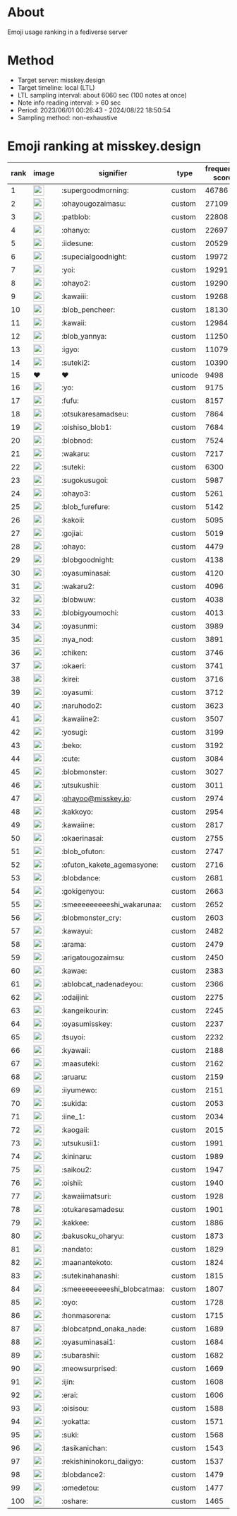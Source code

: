 # About
Emoji usage ranking in a fediverse server

# Method
- Target server: misskey.design
- Target timeline: local (LTL)
- LTL sampling interval: about 6060 sec (100 notes at once)
- Note info reading interval: > 60 sec
- Period: 2023/06/01 00:26:43 - 2024/08/22 18:50:54 
- Sampling method: non-exhaustive

# Emoji ranking at misskey.design

|rank|image|signifier|type|frequency score|
|----|----|----|----|----|
|1|<img height="24" src="https://misskey.design/emoji/supergoodmorning.webp">|:supergoodmorning:|custom|46786|
|2|<img height="24" src="https://misskey.design/emoji/ohayougozaimasu.webp">|:ohayougozaimasu:|custom|27109|
|3|<img height="24" src="https://misskey.design/emoji/patblob.webp">|:patblob:|custom|22808|
|4|<img height="24" src="https://misskey.design/emoji/ohanyo.webp">|:ohanyo:|custom|22697|
|5|<img height="24" src="https://misskey.design/emoji/iidesune.webp">|:iidesune:|custom|20529|
|6|<img height="24" src="https://misskey.design/emoji/supecialgoodnight.webp">|:supecialgoodnight:|custom|19972|
|7|<img height="24" src="https://misskey.design/emoji/yoi.webp">|:yoi:|custom|19291|
|8|<img height="24" src="https://misskey.design/emoji/ohayo2.webp">|:ohayo2:|custom|19290|
|9|<img height="24" src="https://misskey.design/emoji/kawaiii.webp">|:kawaiii:|custom|19268|
|10|<img height="24" src="https://misskey.design/emoji/blob_pencheer.webp">|:blob_pencheer:|custom|18130|
|11|<img height="24" src="https://misskey.design/emoji/kawaii.webp">|:kawaii:|custom|12984|
|12|<img height="24" src="https://misskey.design/emoji/blob_yannya.webp">|:blob_yannya:|custom|11250|
|13|<img height="24" src="https://misskey.design/emoji/igyo.webp">|:igyo:|custom|11079|
|14|<img height="24" src="https://misskey.design/emoji/suteki2.webp">|:suteki2:|custom|10390|
|15|❤|❤|unicode|9498|
|16|<img height="24" src="https://misskey.design/emoji/yo.webp">|:yo:|custom|9175|
|17|<img height="24" src="https://misskey.design/emoji/fufu.webp">|:fufu:|custom|8157|
|18|<img height="24" src="https://misskey.design/emoji/otsukaresamadseu.webp">|:otsukaresamadseu:|custom|7864|
|19|<img height="24" src="https://misskey.design/emoji/oishiso_blob1.webp">|:oishiso_blob1:|custom|7684|
|20|<img height="24" src="https://misskey.design/emoji/blobnod.webp">|:blobnod:|custom|7524|
|21|<img height="24" src="https://misskey.design/emoji/wakaru.webp">|:wakaru:|custom|7217|
|22|<img height="24" src="https://misskey.design/emoji/suteki.webp">|:suteki:|custom|6300|
|23|<img height="24" src="https://misskey.design/emoji/sugokusugoi.webp">|:sugokusugoi:|custom|5987|
|24|<img height="24" src="https://misskey.design/emoji/ohayo3.webp">|:ohayo3:|custom|5261|
|25|<img height="24" src="https://misskey.design/emoji/blob_furefure.webp">|:blob_furefure:|custom|5142|
|26|<img height="24" src="https://misskey.design/emoji/kakoii.webp">|:kakoii:|custom|5095|
|27|<img height="24" src="https://misskey.design/emoji/gojiai.webp">|:gojiai:|custom|5019|
|28|<img height="24" src="https://misskey.design/emoji/ohayo.webp">|:ohayo:|custom|4479|
|29|<img height="24" src="https://misskey.design/emoji/blobgoodnight.webp">|:blobgoodnight:|custom|4138|
|30|<img height="24" src="https://misskey.design/emoji/oyasuminasai.webp">|:oyasuminasai:|custom|4120|
|31|<img height="24" src="https://misskey.design/emoji/wakaru2.webp">|:wakaru2:|custom|4096|
|32|<img height="24" src="https://misskey.design/emoji/blobwuw.webp">|:blobwuw:|custom|4038|
|33|<img height="24" src="https://misskey.design/emoji/blobigyoumochi.webp">|:blobigyoumochi:|custom|4013|
|34|<img height="24" src="https://misskey.design/emoji/oyasunmi.webp">|:oyasunmi:|custom|3989|
|35|<img height="24" src="https://misskey.design/emoji/nya_nod.webp">|:nya_nod:|custom|3891|
|36|<img height="24" src="https://misskey.design/emoji/chiken.webp">|:chiken:|custom|3746|
|37|<img height="24" src="https://misskey.design/emoji/okaeri.webp">|:okaeri:|custom|3741|
|38|<img height="24" src="https://misskey.design/emoji/kirei.webp">|:kirei:|custom|3716|
|39|<img height="24" src="https://misskey.design/emoji/oyasumi.webp">|:oyasumi:|custom|3712|
|40|<img height="24" src="https://misskey.design/emoji/naruhodo2.webp">|:naruhodo2:|custom|3623|
|41|<img height="24" src="https://misskey.design/emoji/kawaiine2.webp">|:kawaiine2:|custom|3507|
|42|<img height="24" src="https://misskey.design/emoji/yosugi.webp">|:yosugi:|custom|3199|
|43|<img height="24" src="https://misskey.design/emoji/beko.webp">|:beko:|custom|3192|
|44|<img height="24" src="https://misskey.design/emoji/cute.webp">|:cute:|custom|3084|
|45|<img height="24" src="https://misskey.design/emoji/blobmonster.webp">|:blobmonster:|custom|3027|
|46|<img height="24" src="https://misskey.design/emoji/utsukushii.webp">|:utsukushii:|custom|3011|
|47|<img height="24" src="https://misskey.design/emoji/ohayoo.webp">|:ohayoo@misskey.io:|custom|2974|
|48|<img height="24" src="https://misskey.design/emoji/kakkoyo.webp">|:kakkoyo:|custom|2954|
|49|<img height="24" src="https://misskey.design/emoji/kawaiine.webp">|:kawaiine:|custom|2817|
|50|<img height="24" src="https://misskey.design/emoji/okaerinasai.webp">|:okaerinasai:|custom|2755|
|51|<img height="24" src="https://misskey.design/emoji/blob_ofuton.webp">|:blob_ofuton:|custom|2747|
|52|<img height="24" src="https://misskey.design/emoji/ofuton_kakete_agemasyone.webp">|:ofuton_kakete_agemasyone:|custom|2716|
|53|<img height="24" src="https://misskey.design/emoji/blobdance.webp">|:blobdance:|custom|2681|
|54|<img height="24" src="https://misskey.design/emoji/gokigenyou.webp">|:gokigenyou:|custom|2663|
|55|<img height="24" src="https://misskey.design/emoji/smeeeeeeeeeshi_wakarunaa.webp">|:smeeeeeeeeeshi_wakarunaa:|custom|2652|
|56|<img height="24" src="https://misskey.design/emoji/blobmonster_cry.webp">|:blobmonster_cry:|custom|2603|
|57|<img height="24" src="https://misskey.design/emoji/kawayui.webp">|:kawayui:|custom|2482|
|58|<img height="24" src="https://misskey.design/emoji/arama.webp">|:arama:|custom|2479|
|59|<img height="24" src="https://misskey.design/emoji/arigatougozaimsu.webp">|:arigatougozaimsu:|custom|2450|
|60|<img height="24" src="https://misskey.design/emoji/kawae.webp">|:kawae:|custom|2383|
|61|<img height="24" src="https://misskey.design/emoji/ablobcat_nadenadeyou.webp">|:ablobcat_nadenadeyou:|custom|2366|
|62|<img height="24" src="https://misskey.design/emoji/odaijini.webp">|:odaijini:|custom|2275|
|63|<img height="24" src="https://misskey.design/emoji/kangeikourin.webp">|:kangeikourin:|custom|2245|
|64|<img height="24" src="https://misskey.design/emoji/oyasumisskey.webp">|:oyasumisskey:|custom|2237|
|65|<img height="24" src="https://misskey.design/emoji/tsuyoi.webp">|:tsuyoi:|custom|2232|
|66|<img height="24" src="https://misskey.design/emoji/kyawaii.webp">|:kyawaii:|custom|2188|
|67|<img height="24" src="https://misskey.design/emoji/maasuteki.webp">|:maasuteki:|custom|2162|
|68|<img height="24" src="https://misskey.design/emoji/aruaru.webp">|:aruaru:|custom|2159|
|69|<img height="24" src="https://misskey.design/emoji/iiyumewo.webp">|:iiyumewo:|custom|2151|
|70|<img height="24" src="https://misskey.design/emoji/sukida.webp">|:sukida:|custom|2053|
|71|<img height="24" src="https://misskey.design/emoji/iine_1.webp">|:iine_1:|custom|2034|
|72|<img height="24" src="https://misskey.design/emoji/kaogaii.webp">|:kaogaii:|custom|2015|
|73|<img height="24" src="https://misskey.design/emoji/utsukusii1.webp">|:utsukusii1:|custom|1991|
|74|<img height="24" src="https://misskey.design/emoji/kininaru.webp">|:kininaru:|custom|1989|
|75|<img height="24" src="https://misskey.design/emoji/saikou2.webp">|:saikou2:|custom|1947|
|76|<img height="24" src="https://misskey.design/emoji/oishii.webp">|:oishii:|custom|1940|
|77|<img height="24" src="https://misskey.design/emoji/kawaiimatsuri.webp">|:kawaiimatsuri:|custom|1928|
|78|<img height="24" src="https://misskey.design/emoji/otukaresamadesu.webp">|:otukaresamadesu:|custom|1901|
|79|<img height="24" src="https://misskey.design/emoji/kakkee.webp">|:kakkee:|custom|1886|
|80|<img height="24" src="https://misskey.design/emoji/bakusoku_oharyu.webp">|:bakusoku_oharyu:|custom|1873|
|81|<img height="24" src="https://misskey.design/emoji/nandato.webp">|:nandato:|custom|1829|
|82|<img height="24" src="https://misskey.design/emoji/maanantekoto.webp">|:maanantekoto:|custom|1824|
|83|<img height="24" src="https://misskey.design/emoji/sutekinahanashi.webp">|:sutekinahanashi:|custom|1815|
|84|<img height="24" src="https://misskey.design/emoji/smeeeeeeeeeshi_blobcatmaa.webp">|:smeeeeeeeeeshi_blobcatmaa:|custom|1807|
|85|<img height="24" src="https://misskey.design/emoji/oyo.webp">|:oyo:|custom|1728|
|86|<img height="24" src="https://misskey.design/emoji/honmasorena.webp">|:honmasorena:|custom|1715|
|87|<img height="24" src="https://misskey.design/emoji/blobcatpnd_onaka_nade.webp">|:blobcatpnd_onaka_nade:|custom|1689|
|88|<img height="24" src="https://misskey.design/emoji/oyasuminasai1.webp">|:oyasuminasai1:|custom|1684|
|89|<img height="24" src="https://misskey.design/emoji/subarashii.webp">|:subarashii:|custom|1682|
|90|<img height="24" src="https://misskey.design/emoji/meowsurprised.webp">|:meowsurprised:|custom|1669|
|91|<img height="24" src="https://misskey.design/emoji/ijin.webp">|:ijin:|custom|1608|
|92|<img height="24" src="https://misskey.design/emoji/erai.webp">|:erai:|custom|1606|
|93|<img height="24" src="https://misskey.design/emoji/oisisou.webp">|:oisisou:|custom|1588|
|94|<img height="24" src="https://misskey.design/emoji/yokatta.webp">|:yokatta:|custom|1571|
|95|<img height="24" src="https://misskey.design/emoji/suki.webp">|:suki:|custom|1568|
|96|<img height="24" src="https://misskey.design/emoji/tasikanichan.webp">|:tasikanichan:|custom|1543|
|97|<img height="24" src="https://misskey.design/emoji/rekishininokoru_daiigyo.webp">|:rekishininokoru_daiigyo:|custom|1537|
|98|<img height="24" src="https://misskey.design/emoji/blobdance2.webp">|:blobdance2:|custom|1479|
|99|<img height="24" src="https://misskey.design/emoji/omedetou.webp">|:omedetou:|custom|1477|
|100|<img height="24" src="https://misskey.design/emoji/oshare.webp">|:oshare:|custom|1465|
